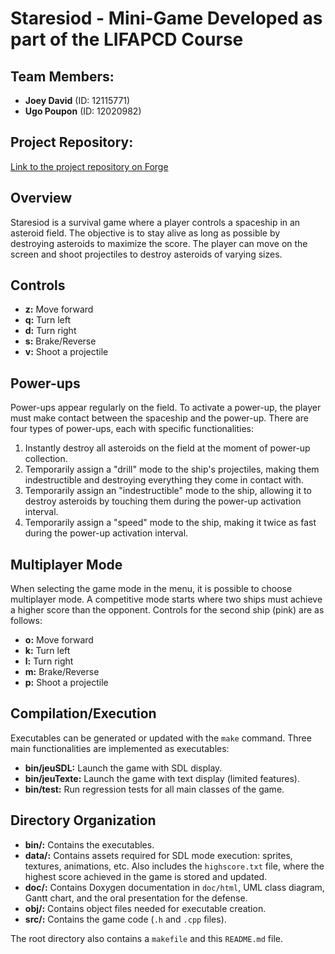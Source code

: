 # Staresiod - Mini-Game Developed as part of the LIFAPCD Course

## Team Members:
- **Joey David** (ID: 12115771)
- **Ugo Poupon** (ID: 12020982)

## Project Repository:
[Link to the project repository on Forge](https://forge.univ-lyon1.fr/p2020982/projet.git)

## Overview

Staresiod is a survival game where a player controls a spaceship in an asteroid field. The objective is to stay alive as long as possible by destroying asteroids to maximize the score. The player can move on the screen and shoot projectiles to destroy asteroids of varying sizes.

## Controls

- **z:** Move forward
- **q:** Turn left
- **d:** Turn right
- **s:** Brake/Reverse
- **v:** Shoot a projectile

## Power-ups

Power-ups appear regularly on the field. To activate a power-up, the player must make contact between the spaceship and the power-up. There are four types of power-ups, each with specific functionalities:

1. Instantly destroy all asteroids on the field at the moment of power-up collection.
2. Temporarily assign a "drill" mode to the ship's projectiles, making them indestructible and destroying everything they come in contact with.
3. Temporarily assign an "indestructible" mode to the ship, allowing it to destroy asteroids by touching them during the power-up activation interval.
4. Temporarily assign a "speed" mode to the ship, making it twice as fast during the power-up activation interval.

## Multiplayer Mode

When selecting the game mode in the menu, it is possible to choose multiplayer mode. A competitive mode starts where two ships must achieve a higher score than the opponent. Controls for the second ship (pink) are as follows:

- **o:** Move forward
- **k:** Turn left
- **l:** Turn right
- **m:** Brake/Reverse
- **p:** Shoot a projectile

## Compilation/Execution

Executables can be generated or updated with the `make` command. Three main functionalities are implemented as executables:

- **bin/jeuSDL:** Launch the game with SDL display.
- **bin/jeuTexte:** Launch the game with text display (limited features).
- **bin/test:** Run regression tests for all main classes of the game.

## Directory Organization

- **bin/:** Contains the executables.
- **data/:** Contains assets required for SDL mode execution: sprites, textures, animations, etc. Also includes the `highscore.txt` file, where the highest score achieved in the game is stored and updated.
- **doc/:** Contains Doxygen documentation in `doc/html`, UML class diagram, Gantt chart, and the oral presentation for the defense.
- **obj/:** Contains object files needed for executable creation.
- **src/:** Contains the game code (`.h` and `.cpp` files).
  
The root directory also contains a `makefile` and this `README.md` file.
